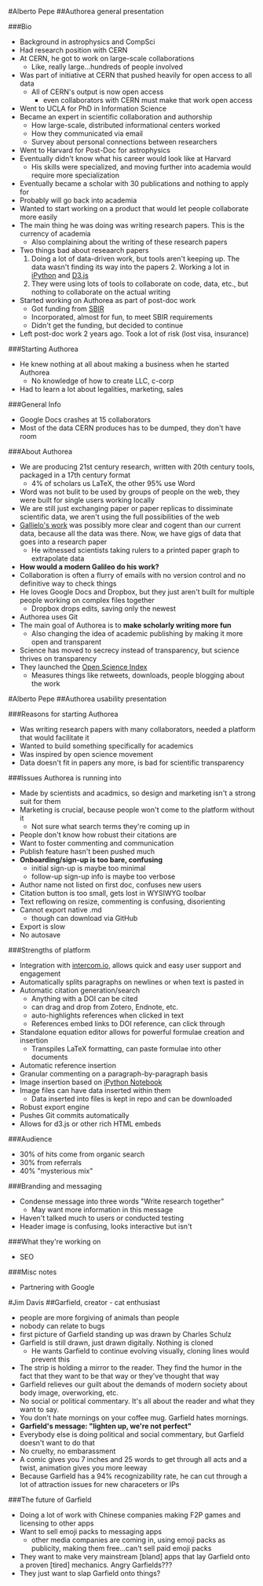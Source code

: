 #Alberto Pepe
##Authorea general presentation

###Bio

- Background in astrophysics and CompSci
- Had research position with CERN
- At CERN, he got to work on large-scale collaborations
	- Like, really large...hundreds of people involved
- Was part of initiative at CERN that pushed heavily for open access to all data
	- All of CERN's output is now open access
		- even collaborators with CERN must make that work open access
- Went to UCLA for PhD in Information Science
- Became an expert in scientific collaboration and authorship
	- How large-scale, distributed informational centers worked
	- How they communicated via email
	- Survey about personal connections between researchers
- Went to Harvard for Post-Doc for astrophysics
- Eventually didn't know what his career would look like at Harvard
	- His skills were specialized, and moving further into academia would require more specialization
- Eventually became a scholar with 30 publications and nothing to apply for
- Probably will go back into academia
- Wanted to start working on a product that would let people collaborate more easily
- The main thing he was doing was writing research papers. This is the currency of academia
	- Also complaining about the writing of these research papers
- Two things bad about reseaarch papers
	1. Doing a lot of data-driven work, but tools aren't keeping up. The data wasn't finding its way into the papers
		2. Working a lot in [iPython](http://ipython.org/notebook.html) and [D3.js](https://d3js.org/)
	3. They were using lots of tools to collaborate on code, data, etc., but nothing to collaborate on the actual writing
- Started working on Authorea as part of post-doc work
	- Got funding from [SBIR](https://www.sbir.gov/)
	- Incorporated, almost for fun, to meet SBIR requirements
	- Didn't get the funding, but decided to continue
- Left post-doc work 2 years ago. Took a lot of risk (lost visa, insurance)

###Starting Authorea

- He knew nothing at all about making a business when he started Authorea
	- No knowledge of how to create LLC, c-corp
- Had to learn a lot about legalities, marketing, sales
 

###General Info

- Google Docs crashes at 15 collaborators
- Most of the data CERN produces has to be dumped, they don't have room

###About Authorea

- We are producing 21st century research, written with 20th century tools, packaged in a 17th century format
	- 4% of scholars us LaTeX, the other 95% use Word
- Word was not bulit to be used by groups of people on the web, they were built for single users working locally
- We are still just exchanging paper or paper replicas to dissiminate scientific data, we aren't using the full possibilities of the web
- [Gallielo's work](http://www.dioi.org/galileo/scans.pdf) was possibly more clear and cogent than our current data, because all the data was there. Now, we have gigs of data that goes into a research paper
	- He witnessed scientists taking rulers to a printed paper graph to extrapolate data
- **How would a modern Galileo do his work?**
- Collaboration is often a flurry of emails with no version control and no definitive way to check things
- He loves Google Docs and Dropbox, but they just aren't built for multiple people working on complex files together
	- Dropbox drops edits, saving only the newest
- Authorea uses Git
- The main goal of Authorea is to **make scholarly writing more fun**
	- Also changing the idea of academic publishing by making it more open and transparent
- Science has moved to secrecy instead of transparency, but science thrives on transparency
- They launched the [Open Science Index](https://www.authorea.com/users/2/articles/80071)
	- Measures things like retweets, downloads, people blogging about the work


#Alberto Pepe
##Authorea usability presentation

###Reasons for starting Authorea

- Was writing research papers with many collaborators, needed a platform that would facilitate it
- Wanted to build something specifically for academics
- Was inspired by open science movement
- Data doesn't fit in papers any more, is bad for scientific transparency

###Issues Authorea is running into

- Made by scientists and acadmics, so design and marketing isn't a strong suit for them
- Marketing is crucial, because people won't come to the platform without it
	- Not sure what search terms they're coming up in
- People don't know how robust their citations are
- Want to foster commenting and communication
- Publish feature hasn't been pushed much
- **Onboarding/sign-up is too bare, confusing**
	- initial sign-up is maybe too minimal
	- follow-up sign-up info is maybe too verbose
- Author name not listed on first doc, confuses new users
- Citation button is too small, gets lost in WYSIWYG toolbar
- Text reflowing on resize, commenting is confusing, disorienting
- Cannot export native .md
	- though can download via GitHub
- Export is slow
- No autosave

###Strengths of platform

- Integration with [intercom.io](http://www.intercom.io), allows quick and easy user support and engagement
- Automatically splits paragraphs on newlines or when text is pasted in
- Automatic citation generation/search
	- Anything with a DOI can be cited
	- can drag and drop from Zotero, Endnote, etc.
	- auto-highlights references when clicked in text
	- References embed links to DOI reference, can click through
- Standalone equation editor allows for powerful formulae creation and insertion
	- Transpiles LaTeX formatting, can paste formulae into other documents
- Automatic reference insertion
- Granular commenting on a paragraph-by-paragraph basis
- Image insertion based on [iPython Notebook](http://ipython.org/notebook.html)
- Image files can have data inserted within them
	- Data inserted into files is kept in repo and can be downloaded
- Robust export engine
- Pushes Git commits automatically
- Allows for d3.js or other rich HTML embeds

###Audience

- 30% of hits come from organic search
- 30% from referrals
- 40% "mysterious mix"

###Branding and messaging

- Condense message into three words "Write research together"
	- May want more information in this message
- Haven't talked much to users or conducted testing
- Header image is confusing, looks interactive but isn't

###What they're working on

- SEO

###Misc notes

- Partnering with Google

#Jim Davis
##Garfield, creator - cat enthusiast

- people are more forgiving of animals than people
- nobody can relate to bugs
- first picture of Garfield standing up was drawn by Charles Schulz
- Garfield is still drawn, just drawn digitally. Nothing is cloned
	- He wants Garfield to continue evolving visually, cloning lines would prevent this
- The strip is holding a mirror to the reader. They find the humor in the fact that they want to be that way or they've thought that way
- Garfield relieves our guilt about the demands of modern society about body image, overworking, etc.
- No social or political commentary. It's all about the reader and what they want to say.
- You don't hate mornings on your coffee mug. Garfield hates mornings.
- **Garfield's message: "lighten up, we're not perfect"**
- Everybody else is doing political and social commentary, but Garfield doesn't want to do that
- No cruelty, no embarassment
- A comic gives you 7 inches and 25 words to get through all acts and a twist, animation gives you more leeway
- Because Garfield has a 94% recognizability rate, he can cut through a lot of attraction issues for new characeters or IPs

###The future of Garfield

- Doing a lot of work with Chinese companies making F2P games and licensing to other apps
- Want to sell emoji packs to messaging apps
	- other media companies are coming in, using emoji packs as publicity, making them free...can't sell paid emoji packs
- They want to make very mainstream [bland] apps that lay Garfield onto a proven [tired] mechanics. Angry Garfields???
- They just want to slap Garfield onto things?

